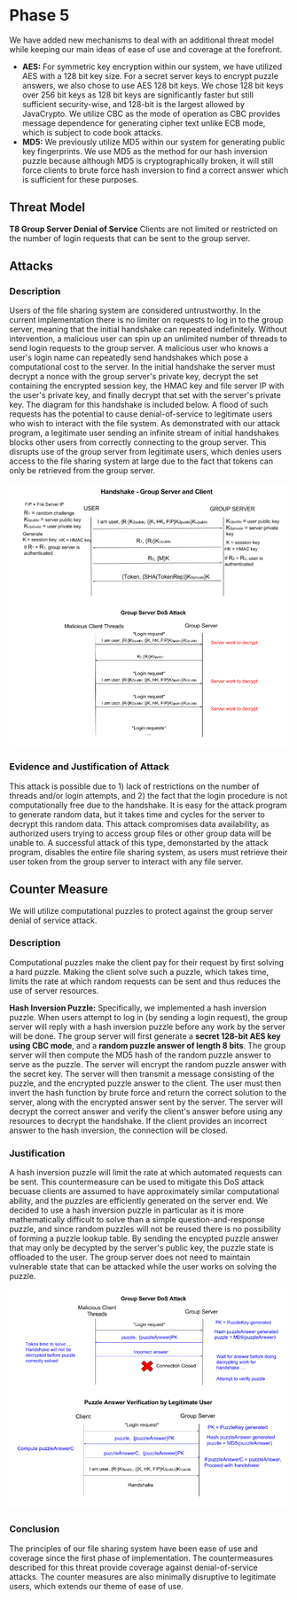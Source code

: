 # Phase 5
We have added new mechanisms to deal with an additional threat model while keeping our main ideas of ease of use and coverage at the forefront.

* **AES:** For symmetric key encryption within our system, we have utilized AES with a 128 bit key size. For a secret server keys to encrypt puzzle answers, we also chose to use AES 128 bit keys. We chose 128 bit keys over 256 bit keys as 128 bit keys are significantly faster but still sufficient security-wise, and 128-bit is the largest allowed by JavaCrypto. We utilize CBC as the mode of operation as CBC provides message dependence for generating cipher text unlike ECB mode, which is subject to code book attacks.
* **MD5:** We previously utilize MD5 within our system for generating public key fingerprints. We use MD5 as the method for our hash inversion puzzle because although MD5 is cryptographically broken, it will still force clients to brute force hash inversion to find a correct answer which is sufficient for these purposes.

## Threat Model
**T8 Group Server Denial of Service** Clients are not limited or restricted on the number of login requests that can be sent to the group server.

## Attacks
### Description
Users of the file sharing system are considered untrustworthy. In the current implementation there is no limiter on requests to log in to the group server, meaning that the initial handshake can repeated indefinitely. Without intervention, a malicious user can spin up an unlimited number of threads to send login requests to the group server. A malicious user who knows a user's login name can repeatedly send handshakes which pose a computational cost to the server. In the initial handshake the server must decrypt a nonce with the group server's private key, decrypt the set containing the encrypted session key, the HMAC key and file server IP with the user's private key, and finally decrypt that set with the server's private key. The diagram for this handshake is included below. A flood of such requests has the potential to cause denial-of-service to legitimate users who wish to interact with the file system. As demonstrated with our attack program, a legitimate user sending an infinite stream of initial handshakes blocks other users from correctly connecting to the group server. This disrupts use of the group server from legitimate users, which denies users access to the file sharing system at large due to the fact that tokens can only be retrieved from the group server. 

![alt text](T5Handshakeup.png)
![alt text](T8AttackNew.png)

### Evidence and Justification of Attack
This attack is possible due to 1) lack of restrictions on the number of threads and/or login attempts, and 2) the fact that the login procedure is not computationally free due to the handshake. It is easy for the attack program to generate random data, but it takes time and cycles for the server to decrypt this random data. This attack compromises data availability, as authorized users trying to access group files or other group data will be unable to. A successful attack of this type, demonstarted by the attack program, disables the entire file sharing system, as users must retrieve their user token from the group server to interact with any file server.

## Counter Measure
We will utilize computational puzzles to protect against the group server denial of service attack.

### Description
Computational puzzles make the client pay for their request by first solving a hard puzzle. Making the client solve such a puzzle, which takes time, limits the rate at which random requests can be sent and thus reduces the use of server resources.

**Hash Inversion Puzzle:**
Specifically, we implemented a hash inversion puzzle. When users attempt to log in (by sending a login request), the group server will reply with a hash inversion puzzle before any work by the server will be done. The group server will first generate a **secret 128-bit AES key using CBC mode**, and a **random puzzle answer of length 8 bits**. The group server will then compute the MD5 hash of the random puzzle answer to serve as the puzzle. The server will encrypt the random puzzle answer with the secret key. The server will then transmit a message consisting of the puzzle, and the encrypted puzzle answer to the client. The user must then invert the hash function by brute force and return the correct solution to the server, along with the encrypted answer sent by the server. The server will decrypt the correct answer and verify the client's answer before using any resources to decrypt the handshake. If the client provides an incorrect answer to the hash inversion, the connection will be closed.

### Justification
A hash inversion puzzle will limit the rate at which automated requests can be sent. This countermeasure can be used to mitigate this DoS attack becuase clients are assumed to have approximately similar computational ability, and the puzzles are efficiently generated on the server end. We decided to use a hash inversion puzzle in particular as it is more mathematically difficult to solve than a simple question-and-response puzzle, and since random puzzles will not be reused there is no possibility of forming a puzzle lookup table. By sending the encypted puzzle answer that may only be decypted by the server's public key, the puzzle state is offloaded to the user. The group server does not need to maintain vulnerable state that can be attacked while the user works on solving the puzzle. 

![alt text](T8RateLimitingNew1.png)
![alt text](T8PuzzleDiagramLegitNew.png)

### Conclusion
The principles of our file sharing system have been ease of use and coverage since the first phase of implementation. The countermeasures described for this threat provide coverage against denial-of-service attacks. The counter measures are also minimally disruptive to legitimate users, which extends our theme of ease of use. 
